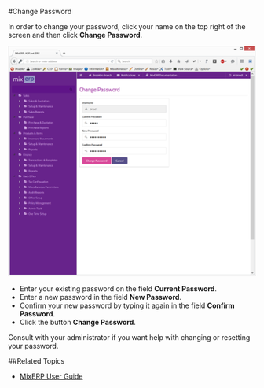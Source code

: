 #Change Password

In order to change your password, click your name on the top right of the screen and then click **Change Password**.

![Change Password](images/change-password.png)

* Enter your existing password on the field **Current Password**.
* Enter a new password in the field **New Password**.
* Confirm your new password by typing it again in the field **Confirm Password**.
* Click the button **Change Password**.


<div class="alert-box scrud radius">
    Consult with your administrator if you want help with changing or resetting your password.
</div>

##Related Topics
* [MixERP User Guide](../index.md)